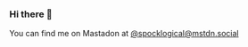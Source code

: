 ### Hi there 👋

You can find me on Mastadon at 
<a rel="me" href="https://mstdn.social/@spocklogical">@spocklogical@mstdn.social</a>

<!--
**josh-hemphill/josh-hemphill** is a ✨ _special_ ✨ repository because its `README.md` (this file) appears on your GitHub profile.

Here are some ideas to get you started:

- 🔭 I’m currently working on ...
- 🌱 I’m currently learning ...
- 👯 I’m looking to collaborate on ...
- 🤔 I’m looking for help with ...
- 💬 Ask me about ...
- 📫 How to reach me: ...
- 😄 Pronouns: ...
- ⚡ Fun fact: ...
-->
